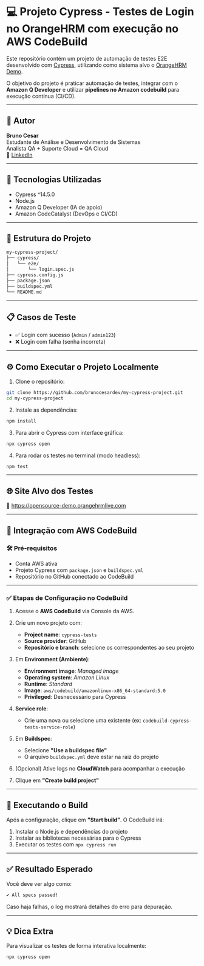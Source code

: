 
# 💻 Projeto Cypress - Testes de Login no OrangeHRM com execução no AWS CodeBuild

Este repositório contém um projeto de automação de testes E2E desenvolvido com [Cypress](https://www.cypress.io/), utilizando como sistema alvo o [OrangeHRM Demo](https://opensource-demo.orangehrmlive.com).

O objetivo do projeto é praticar automação de testes, integrar com o **Amazon Q Developer** e utilizar **pipelines no Amazon codebuild** para execução contínua (CI/CD).

---

## 👤 Autor

**Bruno Cesar**  
Estudante de Análise e Desenvolvimento de Sistemas  
Analista QA + Suporte Cloud = QA Cloud  
🔗 [LinkedIn](https://www.linkedin.com/in/bruno-cesar-704265223/)

---

## 🚀 Tecnologias Utilizadas

- Cypress ^14.5.0  
- Node.js  
- Amazon Q Developer (IA de apoio)  
- Amazon CodeCatalyst (DevOps e CI/CD)  

---

## 📁 Estrutura do Projeto

```bash
my-cypress-project/
├── cypress/
│   └── e2e/
│       └── login.spec.js
├── cypress.config.js
├── package.json
├── buildspec.yml
└── README.md
```

---

## 📋 Casos de Teste

- ✅ Login com sucesso (`Admin` / `admin123`)  
- ❌ Login com falha (senha incorreta)

---

## ⚙️ Como Executar o Projeto Localmente

1. Clone o repositório:

```bash
git clone https://github.com/brunocesardev/my-cypress-project.git
cd my-cypress-project
```

2. Instale as dependências:

```bash
npm install
```

3. Para abrir o Cypress com interface gráfica:

```bash
npx cypress open
```

4. Para rodar os testes no terminal (modo headless):

```bash
npm test
```

---

## 🌐 Site Alvo dos Testes

🔗 https://opensource-demo.orangehrmlive.com

---

## 📘 Integração com AWS CodeBuild

### 🛠️ Pré-requisitos

- Conta AWS ativa  
- Projeto Cypress com `package.json` e `buildspec.yml`  
- Repositório no GitHub conectado ao CodeBuild  

---

### ✅ Etapas de Configuração no CodeBuild

1. Acesse o **AWS CodeBuild** via Console da AWS.

2. Crie um novo projeto com:

   - **Project name**: `cypress-tests`  
   - **Source provider**: GitHub  
   - **Repositório e branch**: selecione os correspondentes ao seu projeto  

3. Em **Environment (Ambiente)**:

   - **Environment image**: *Managed image*  
   - **Operating system**: *Amazon Linux*  
   - **Runtime**: *Standard*  
   - **Image**: `aws/codebuild/amazonlinux-x86_64-standard:5.0`  
   - **Privileged**: Desnecessário para Cypress

4. **Service role**:

   - Crie uma nova ou selecione uma existente (ex: `codebuild-cypress-tests-service-role`)

5. Em **Buildspec**:

   - Selecione **"Use a buildspec file"**  
   - O arquivo `buildspec.yml` deve estar na raiz do projeto

6. (Opcional) Ative logs no **CloudWatch** para acompanhar a execução

7. Clique em **"Create build project"**

---

## 🧪 Executando o Build

Após a configuração, clique em **"Start build"**. O CodeBuild irá:

1. Instalar o Node.js e dependências do projeto  
2. Instalar as bibliotecas necessárias para o Cypress  
3. Executar os testes com `npx cypress run`  

---

## ✅ Resultado Esperado

Você deve ver algo como:

```bash
✔ All specs passed!
```

Caso haja falhas, o log mostrará detalhes do erro para depuração.

---

## 💡 Dica Extra

Para visualizar os testes de forma interativa localmente:

```bash
npx cypress open
```

